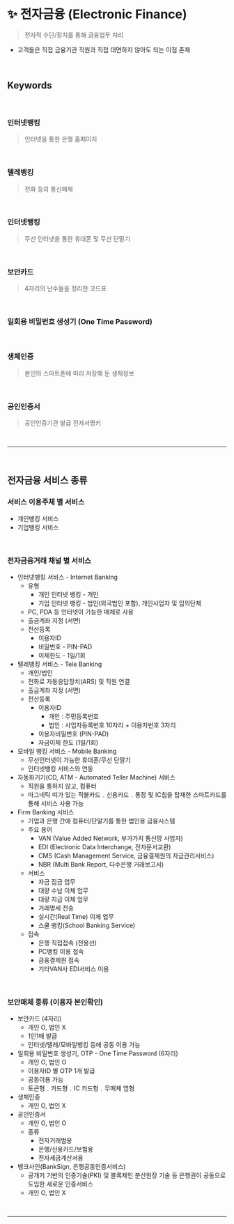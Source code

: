 # ✨ 전자금융 (Electronic Finance)
> 전자적 수단/장치를 통해 금융업무 처리
* 고객들은 직접 금융기관 직원과 직접 대면하지 않아도 되는 이점 존재

<br>

## Keywords
#### 

<br>

### 인터넷뱅킹
> 인터넷을 통한 은행 홈페이지

<br>

### 텔레뱅킹
> 전화 등의 통신매체

<br>

### 인터넷뱅킹
> 무선 인터넷을 통한 휴대폰 및 무선 단말기

<br>

### 보안카드
> 4자리의 난수들을 정리한 코드표

<br>

### 일회용 비밀번호 생성기 (One Time Password)

<br>

### 생체인증
> 본인의 스마트폰에 미리 저장해 둔 생체정보

<br>

### 공인인증서
> 공인인증기관 발급 전자서명키

<br>
<hr>
<br>

## 전자금융 서비스 종류
#### 

### 서비스 이용주체 별 서비스
* 개인뱅킹 서비스
* 기업뱅킹 서비스

<br>

### 전자금융거래 채널 별 서비스
* 인터넷뱅킹 서비스 - Internet Banking
  * 유형
    * 개인 인터넷 뱅킹 - 개인
    * 기업 인터넷 뱅킹 - 법인(외국법인 포함), 개인사업자 및 임의단체
  * PC, PDA 등 인터넷이 가능한 매체로 사용
  * 출금계좌 지정 (서면)
  * 전산등록
    * 이용자ID
    * 비밀번호 - PIN-PAD
    * 이체한도 - 1일/1회
* 텔레뱅킹 서비스 - Tele Banking
  * 개인/법인
  * 전화로 자동응답장치(ARS) 및 직원 연결
  * 출금계좌 지정 (서면)
  * 전산등록
    * 이용자ID
      * 개인 : 주민등록번호
      * 법인 : 사업자등록번호 10자리 + 이용자번호 3자리
    * 이용자비밀번호 (PIN-PAD)
    * 자금이체 한도 (1일/1회)
* 모바일 뱅킹 서비스 - Mobile Banking
  * 무선인터넷이 가능한 휴대폰/무선 단말기
  * 인터넷뱅킹 서비스와 연동
* 자동화기기(CD, ATM - Automated Teller Machine) 서비스 
  * 직원을 통하지 않고, 컴퓨터
  * 마그네틱 띠가 있는 직불카드﹒신용카드﹒통장 및 IC칩을 탑재한 스마트카드를 통해 서비스 사용 가능
* Firm Banking 서비스
  * 기업과 은행 간에 컴퓨터/단말기를 통한 법인용 금융시스템
  * 주요 용어
    * VAN (Value Added Network, 부가가치 통신망 사업자)
    * EDI (Electronic Data Interchange, 전자문서교환)
    * CMS (Cash Management Service, 금융결제원의 자금관리서비스)
    * NBR (Multi Bank Report, 다수은행 거래보고서)
  * 서비스 
    * 자금 집금 업무
    * 대량 수납 이체 업무
    * 대량 지급 이체 업무
    * 거래명세 전송
    * 실시간(Real Time) 이체 업무
    * 스쿨 뱅킹(School Banking Service)
  * 접속
    * 은행 직접접속 (전용선)
    * PC뱅킹 이용 접속
    * 금융결제원 접속
    * 기타VAN사 EDI서비스 이용

<br>

### 보안매체 종류 (이용자 본인확인)
* 보안카드 (4자리)
  * 개인 O, 법인 X
  * 1인1매 발급
  * 인터넷/텔레/모바일뱅킹 등에 공동 이용 가능
* 일회용 비밀번호 생성기, OTP - One Time Password (6자리)
  * 개인 O, 법인 O
  * 이용자ID 별 OTP 1개 발급
  * 공동이용 가능
  * 토큰형﹒카드형﹒IC 카드형﹒무매체 앱형
* 생체인증
  * 개인 O, 법인 X
* 공인인증서
  * 개인 O, 법인 O
  * 종류
    * 전자거래범용
    * 은행/신용카드/보험용
    * 전자세금계산서용
* 뱅크사인(BankSign, 은행공동인증서비스)
  * 공개키 기반의 인증기술(PKI) 및 블록체인 분산원장 기술 등 은행권이 공동으로 도입한 새로운 인증서비스
  * 개인 O, 법인 X

<br>
<hr>
<br>
